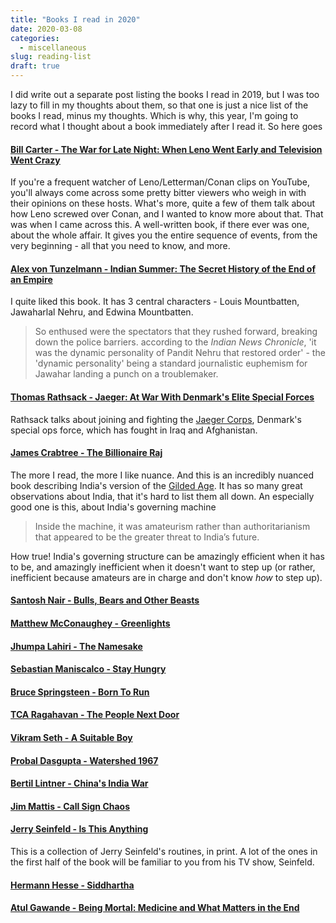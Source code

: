 ```yaml
---
title: "Books I read in 2020"
date: 2020-03-08 
categories: 
  - miscellaneous
slug: reading-list
draft: true
---
```


I did write out a separate post listing the books I read in 2019, but I was too lazy to fill in my thoughts about them, so that one is just a nice list of the books I read, minus my thoughts. Which is why, this year, I'm going to record what I thought about a book immediately after I read it. So here goes  

#### [Bill Carter - The War for Late Night: When Leno Went Early and Television Went Crazy](https://smile.amazon.com/War-Late-Night-Early-Television/dp/0452297494)  
If you're a frequent watcher of Leno/Letterman/Conan clips on YouTube, you'll always come across some pretty bitter viewers who weigh in with their opinions on these hosts. What's more, quite a few of them talk about how Leno screwed over Conan, and I wanted to know more about that. That was when I came across this. A well-written book, if there ever was one, about the whole affair. It gives you the entire sequence of events, from the very beginning - all that you need to know, and more.  

#### [Alex von Tunzelmann - Indian Summer: The Secret History of the End of an Empire](https://smile.amazon.com/Indian-Summer-Secret-History-Empire/dp/0312428111)  
I quite liked this book. It has 3 central characters - Louis Mountbatten, Jawaharlal Nehru, and Edwina Mountbatten. 
> So enthused were the spectators that they rushed forward, breaking down the police barriers. according to the _Indian News Chronicle_, 'it was the dynamic personality of Pandit Nehru that restored order' - the 'dynamic personality' being a standard journalistic euphemism for Jawahar landing a punch on a troublemaker.



#### [Thomas Rathsack - Jaeger: At War With Denmark's Elite Special Forces](https://smile.amazon.com/Jaeger-Denmarks-Elite-Special-Forces-ebook/dp/B00UPKQGOY)  
Rathsack talks about joining and fighting the [Jaeger Corps](https://en.wikipedia.org/wiki/Jaeger_Corps_(Denmark)), Denmark's special ops force, which has fought in Iraq and Afghanistan. 


#### [James Crabtree - The Billionaire Raj](https://smile.amazon.com/Billionaire-Raj-Journey-Through-Indias/dp/1524760064)  
The more I read, the more I like nuance. And this is an incredibly nuanced book describing India's version of the [Gilded Age](https://en.m.wikipedia.org/wiki/Gilded_Age). It has so many great observations about India, that it's hard to list them all down. An especially good one is this, about India's governing machine  
> Inside the machine, it was amateurism rather than authoritarianism that appeared to be the greater threat to India’s future.  

How true! India's governing structure can be amazingly efficient when it has to be, and amazingly inefficient when it doesn't want to step up (or rather, inefficient because amateurs are in charge and don't know _how_ to step up).

 
#### [Santosh Nair - Bulls, Bears and Other Beasts]()

#### [Matthew McConaughey - Greenlights]()

#### [Jhumpa Lahiri - The Namesake]()

#### [Sebastian Maniscalco - Stay Hungry]() 

#### [Bruce Springsteen - Born To Run]()

#### [TCA Ragahavan - The People Next Door]()

#### [Vikram Seth - A Suitable Boy]()

#### [Probal Dasgupta - Watershed 1967]()

#### [Bertil Lintner - China's India War]()

#### [Jim Mattis - Call Sign Chaos]()

#### [Jerry Seinfeld - Is This Anything]()
This is a collection of Jerry Seinfeld's routines, in print. A lot of the ones in the first half of the book will be familiar to you from his TV show, Seinfeld.

#### [Hermann Hesse - Siddhartha]()


#### [Atul Gawande - Being Mortal: Medicine and What Matters in the End]()